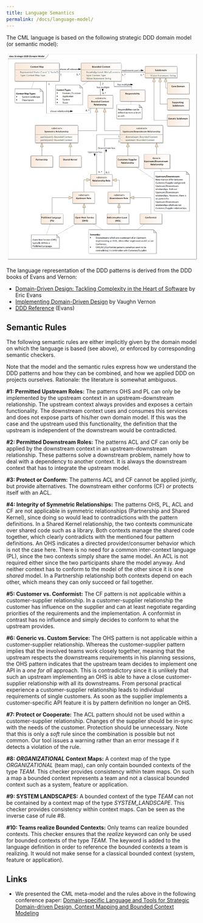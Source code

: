 ```yaml
---
title: Language Semantics
permalink: /docs/language-model/
---
```


The CML language is based on the following strategic DDD domain model (or semantic model):

<a href="/img/Strategic_DDD_Domain_Model.png"><img src="/img/Strategic_DDD_Domain_Model.png" alt="CML Language Semantic Model" width="700px"></a>

The language representation of the DDD patterns is derived from the DDD books of Evans and Vernon:

 * [Domain-Driven Design: Tackling Complexity in the Heart of Software](https://www.amazon.com/Domain-Driven-Design-Tackling-Complexity-Software/dp/0321125215) by Eric Evans
 * [Implementing Domain-Driven Design](https://www.amazon.de/Implementing-Domain-Driven-Design-Vaughn-Vernon/dp/0321834577) by Vaughn Vernon
 * [DDD Reference](http://domainlanguage.com/wp-content/uploads/2016/05/DDD_Reference_2015-03.pdf) (Evans)

<!-- skipped rest of file in review; please "retrofit" latest paper/thesis version -->
## Semantic Rules
The following semantic rules are either implicitly given by the domain model on which the language is based (see above), or enforced by corresponding semantic checkers. 

Note that the model and the semantic rules express how we understand the DDD patterns and how they can be combined, and how we applied DDD on projects ourselves. 
Rationale: the literature is somewhat ambiguous.  

**\#1: Permitted Upstream Roles:**
The patterns OHS and PL can only be implemented by the upstream context in an upstream-downstream relationship. The upstream context always provides and exposes a certain 
functionality. The downstream context uses and consumes this services and does not expose parts of his/her own domain model. If this was the case and the upstream used this 
functionality, the definition that the upstream is independent of the downstream would be contradicted.

**\#2: Permitted Downstream Roles:**
The patterns ACL and CF can only be applied by the downstream context in an upstream-downstream relationship. These patterns solve a downstream problem, namely how to deal with
a dependency to another context. It is always the downstream context that has to integrate the upstream model.

**\#3: Protect or Conform:**
The patterns ACL and CF cannot be applied jointly, but provide alternatives. The downstream either conforms (CF) _or_ protects itself with an ACL.

**\#4: Integrity of Symmetric Relationships:**
The patterns OHS, PL, ACL and CF are not applicable in symmetric relationships (Partnership and Shared Kernel), since doing so would lead to contradictions with the pattern 
definitions. In a Shared Kernel relationship, the two contexts communicate over shared code such as a library. Both contexts manage the shared code together, which clearly 
contradicts with the mentioned four pattern definitions. An OHS indicates a directed provider/consumer behavior which is not the case here. There is no need for a common 
inter-context language (PL), since the two contexts simply share the same model. An ACL is not required either since the two participants share the model anyway. And neither 
context has to conform to the model of the other since it is one _shared_ model. In a Partnership relationship both contexts depend on each other, which means they can 
only succeed or fail together. 

**\#5: Customer vs. Conformist:**
The CF pattern is not applicable within a customer-supplier relationship. In a customer-supplier relationship the customer has influence on the supplier and can at least 
negotiate regarding priorities of the requirements and the implementation. A conformist in contrast has no influence and simply decides to conform to what the upstream provides.

**\#6: Generic vs. Custom Service:**
The OHS pattern is not applicable within a customer-supplier relationship. Whereas the customer-supplier pattern implies that the involved teams work closely together, meaning 
that the upstream respects the downstreams requirements in his planning sessions, the OHS pattern indicates that the upstream team decides to implement one API in a _one for all_ 
approach. This is contradictory since it is unlikely that such an upstream implementing an OHS is able to have a close customer-supplier relationship with all its downstreams. 
From personal practical experience a customer-supplier relationship leads to individual requirements of single customers. As soon as the supplier implements a customer-specific 
API feature it is by pattern definition no longer an OHS.

**\#7: Protect or Cooperate:**
The ACL pattern should not be used within a customer-supplier relationship. Changes of the supplier should be in-sync with the needs of the customer. Protection should be 
unnecessary. Note that this is only a _soft_ rule since the combination is possible but not common. Our tool issues a warning rather than an error message if it detects 
a violation of the rule. 

**\#8: *ORGANIZATIONAL* Context Maps:**
A context map of the type *ORGANIZATIONAL* (team map), can only contain bounded contexts of the type *TEAM*. This checker provides consistency within team maps. On such a map a 
bounded context represents a team and not a classical bounded context such as a system, feature or application.

**\#9: SYSTEM LANDSCAPES:**
A bounded context of the type *TEAM* can not be contained by a context map of the type *SYSTEM\_LANDSCAPE*. This checker provides consistency within context maps. 
Can be seen as the inverse case of rule \#8.

**\#10: Teams realize Bounded Contexts:**
Only teams can realize bounded contexts. This checker ensures that the *realize* keyword can only be used for bounded contexts of the type *TEAM*. 
The keyword is added to the language definition in order to reference the bounded contexts a team is realizing. It would not make sense for a classical bounded context 
(system, feature or application).

## Links
 * We presented the CML meta-model and the rules above in the following conference paper: 
   [Domain-specific Language and Tools for Strategic Domain-driven Design, Context Mapping and Bounded Context Modeling](https://doi.org/10.5220/0008910502990306)
